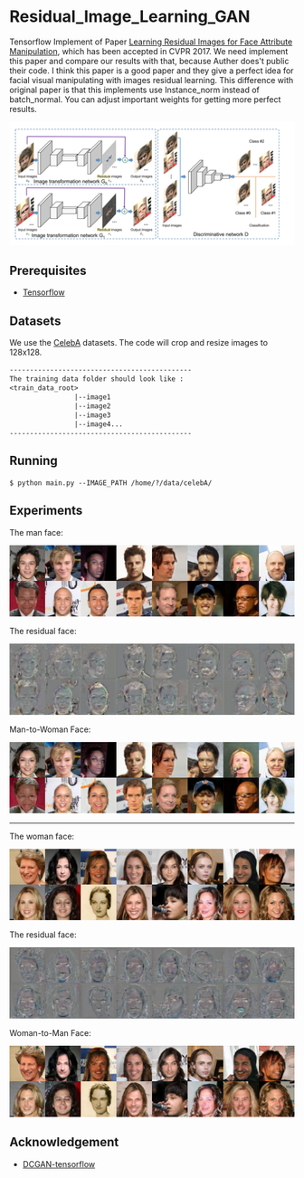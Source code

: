 # Residual_Image_Learning_GAN
Tensorflow Implement of Paper [Learning Residual Images for Face Attribute Manipulation](https://arxiv.org/abs/1612.05363), which has been accepted in CVPR 2017. We need implement this paper and compare our results with that, because Auther does't public their code. I think this paper is a good paper and they give a perfect idea for facial visual manipulating with images residual learning. This difference with original paper is that this implements use Instance_norm instead of batch_normal. You can adjust important weights for getting more perfect results.

![image](imgs/paper_caption.PNG)


## Prerequisites

+ [Tensorflow](http://tensorflow.org/)


## Datasets
We use the [CelebA](http://mmlab.ie.cuhk.edu.hk/projects/CelebA.html) datasets. The code will crop and resize images to 128x128.

~~~
---------------------------------------------
The training data folder should look like : 
<train_data_root>
                |--image1
                |--image2
                |--image3
                |--image4...
---------------------------------------------
~~~

## Running

    $ python main.py --IMAGE_PATH /home/?/data/celebA/
 
## Experiments

The man face:

![](imgs/m.png)

The residual face:

![](imgs/m_r.png)

Man-to-Woman Face:

![](imgs/m_wm.png)

--------------------

The woman face:

![](imgs/wm.png)

The residual face:

![](imgs/wm_r.png)

Woman-to-Man Face:

![](imgs/wm_m.png)



## Acknowledgement
+ [DCGAN-tensorflow](https://github.com/carpedm20/DCGAN-tensorflow)
